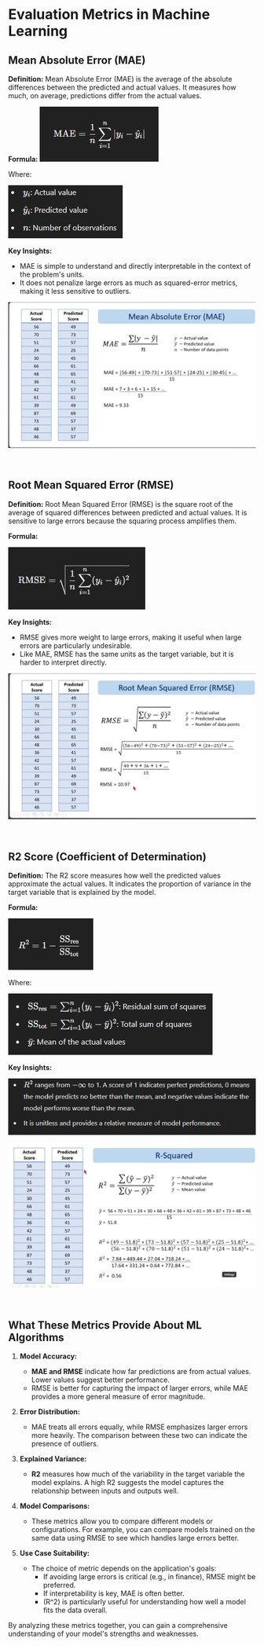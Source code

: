 # Evaluation Metrics in Machine Learning

## Mean Absolute Error (MAE)

**Definition:**
Mean Absolute Error (MAE) is the average of the absolute differences between the predicted and actual values. It measures how much, on average, predictions differ from the actual values.

**Formula:**
![alt text](README-imgs/MAE_Formula.png)

Where:

![alt text](README-imgs/MAE_where.png)

**Key Insights:**
- MAE is simple to understand and directly interpretable in the context of the problem's units.
- It does not penalize large errors as much as squared-error metrics, making it less sensitive to outliers.

![alt text](<README-imgs/Mean absolute error.png>)

<br>

## Root Mean Squared Error (RMSE)

**Definition:**
Root Mean Squared Error (RMSE) is the square root of the average of squared differences between predicted and actual values. It is sensitive to large errors because the squaring process amplifies them.

**Formula:**

![alt text](README-imgs/RMSE_Formula.png)

**Key Insights:**
- RMSE gives more weight to large errors, making it useful when large errors are particularly undesirable.
- Like MAE, RMSE has the same units as the target variable, but it is harder to interpret directly.

![alt text](<README-imgs/Root mean square error.png>)

<br>

## R2 Score (Coefficient of Determination)

**Definition:**
The R2 score measures how well the predicted values approximate the actual values. It indicates the proportion of variance in the target variable that is explained by the model.

**Formula:**

![alt text](README-imgs/R2_Score_Formula.png)

Where:

![alt text](README-imgs/R2_where.png)

**Key Insights:**

![alt text](README-imgs/R2_key_insights.png)

![alt text](<README-imgs/R2 score.png>)

<br>

## What These Metrics Provide About ML Algorithms

1. **Model Accuracy:**
   - **MAE and RMSE** indicate how far predictions are from actual values. Lower values suggest better performance.
   - RMSE is better for capturing the impact of larger errors, while MAE provides a more general measure of error magnitude.

2. **Error Distribution:**
   - MAE treats all errors equally, while RMSE emphasizes larger errors more heavily. The comparison between these two can indicate the presence of outliers.

3. **Explained Variance:**
   - **R2** measures how much of the variability in the target variable the model explains. A high R2 suggests the model captures the relationship between inputs and outputs well.

4. **Model Comparisons:**
   - These metrics allow you to compare different models or configurations. For example, you can compare models trained on the same data using RMSE to see which handles large errors better.

5. **Use Case Suitability:**
   - The choice of metric depends on the application's goals:
     - If avoiding large errors is critical (e.g., in finance), RMSE might be preferred.
     - If interpretability is key, MAE is often better.
     - \(R^2\) is particularly useful for understanding how well a model fits the data overall.

By analyzing these metrics together, you can gain a comprehensive understanding of your model's strengths and weaknesses.
